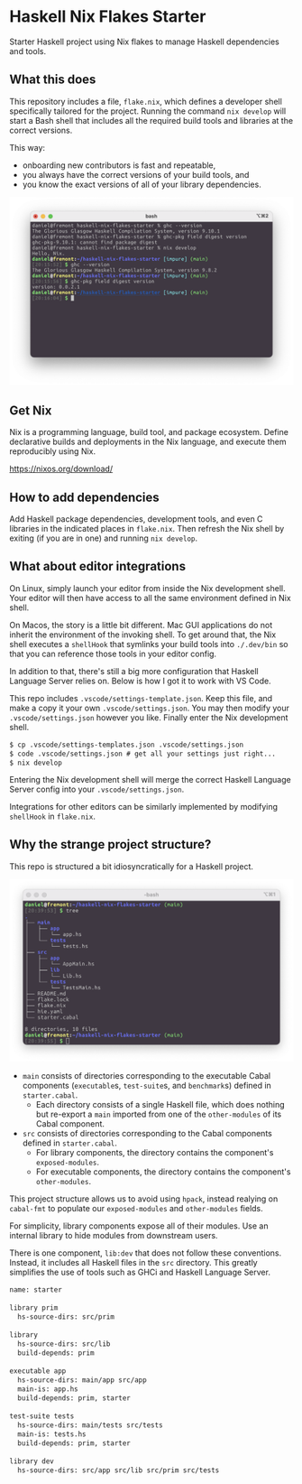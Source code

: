 # Haskell Nix Flakes Starter

Starter Haskell project using Nix flakes to manage Haskell dependencies and tools.


## What this does

This repository includes a file, `flake.nix`, which defines a developer shell specifically tailored for the project.
Running the command `nix develop` will start a Bash shell that includes all the required build tools and libraries at the correct versions.

This way:
- onboarding new contributors is fast and repeatable,
- you always have the correct versions of your build tools, and
- you know the exact versions of all of your library dependencies.

![Developing with Nix flakes](img/nix-develop-demo.png)


## Get Nix

Nix is a programming language, build tool, and package ecosystem.
Define declarative builds and deployments in the Nix language, and execute them reproducibly using Nix.

https://nixos.org/download/


## How to add dependencies

Add Haskell package dependencies, development tools, and even C libraries in the indicated places in `flake.nix`.
Then refresh the Nix shell by exiting (if you are in one) and running `nix develop`.


## What about editor integrations

On Linux, simply launch your editor from inside the Nix development shell.
Your editor will then have access to all the same environment defined in Nix shell.

On Macos, the story is a little bit different.
Mac GUI applications do not inherit the environment of the invoking shell.
To get around that, the Nix shell executes a `shellHook` that symlinks your build tools into `./.dev/bin` so that you can reference those tools in your editor config.

In addition to that, there's still a big more configuration that Haskell Language Server relies on.
Below is how I got it to work with VS Code.

This repo includes `.vscode/settings-template.json`.
Keep this file, and make a copy it your own `.vscode/settings.json`.
You may then modify your `.vscode/settings.json` however you like.
Finally enter the Nix development shell.

```console
$ cp .vscode/settings-templates.json .vscode/settings.json
$ code .vscode/settings.json # get all your settings just right...
$ nix develop
```

Entering the Nix development shell will merge the correct Haskell Language Server config into your `.vscode/settings.json`.

Integrations for other editors can be similarly implemented by modifying `shellHook` in `flake.nix`.


## Why the strange project structure?

This repo is structured a bit idiosyncratically for a Haskell project.

![Project tree](img/project-structure.png)

- `main` consists of directories corresponding to the executable Cabal components (`executable`s, `test-suite`s, and `benchmark`s) defined in `starter.cabal`.
  - Each directory consists of a single Haskell file, which does nothing but re-export a `main` imported from one of the `other-modules` of its Cabal component.
- `src` consists of directories corresponding to the Cabal components defined in `starter.cabal`.
  - For library components, the directory contains the component's `exposed-modules`.
  - For executable components, the directory contains the component's `other-modules`.

This project structure allows us to avoid using `hpack`, instead realying on `cabal-fmt` to populate our `exposed-modules` and `other-modules` fields.

For simplicity, library components expose all of their modules.
Use an internal library to hide modules from downstream users.

There is one component, `lib:dev` that does not follow these conventions.
Instead, it includes all Haskell files in the `src` directory.
This greatly simplifies the use of tools such as GHCi and Haskell Language Server.

```cabal
name: starter

library prim
  hs-source-dirs: src/prim

library
  hs-source-dirs: src/lib
  build-depends: prim

executable app
  hs-source-dirs: main/app src/app
  main-is: app.hs
  build-depends: prim, starter

test-suite tests
  hs-source-dirs: main/tests src/tests
  main-is: tests.hs
  build-depends: prim, starter

library dev
  hs-source-dirs: src/app src/lib src/prim src/tests
```
